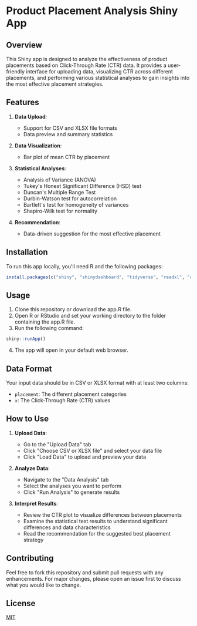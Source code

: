 # Product Placement Analysis Shiny App

## Overview

This Shiny app is designed to analyze the effectiveness of product placements based on Click-Through Rate (CTR) data. It provides a user-friendly interface for uploading data, visualizing CTR across different placements, and performing various statistical analyses to gain insights into the most effective placement strategies.

## Features

1. **Data Upload**: 
   - Support for CSV and XLSX file formats
   - Data preview and summary statistics

2. **Data Visualization**:
   - Bar plot of mean CTR by placement

3. **Statistical Analyses**:
   - Analysis of Variance (ANOVA)
   - Tukey's Honest Significant Difference (HSD) test
   - Duncan's Multiple Range Test
   - Durbin-Watson test for autocorrelation
   - Bartlett's test for homogeneity of variances
   - Shapiro-Wilk test for normality

4. **Recommendation**:
   - Data-driven suggestion for the most effective placement

## Installation

To run this app locally, you'll need R and the following packages:

```R
install.packages(c("shiny", "shinydashboard", "tidyverse", "readxl", "agricolae", "car", "DT"))
```

## Usage

1. Clone this repository or download the app.R file.
2. Open R or RStudio and set your working directory to the folder containing the app.R file.
3. Run the following command:

```R
shiny::runApp()
```

4. The app will open in your default web browser.

## Data Format

Your input data should be in CSV or XLSX format with at least two columns:

- `placement`: The different placement categories
- `x`: The Click-Through Rate (CTR) values

## How to Use

1. **Upload Data**: 
   - Go to the "Upload Data" tab
   - Click "Choose CSV or XLSX file" and select your data file
   - Click "Load Data" to upload and preview your data

2. **Analyze Data**:
   - Navigate to the "Data Analysis" tab
   - Select the analyses you want to perform
   - Click "Run Analysis" to generate results

3. **Interpret Results**:
   - Review the CTR plot to visualize differences between placements
   - Examine the statistical test results to understand significant differences and data characteristics
   - Read the recommendation for the suggested best placement strategy

## Contributing

Feel free to fork this repository and submit pull requests with any enhancements. For major changes, please open an issue first to discuss what you would like to change.

## License

[MIT](https://choosealicense.com/licenses/mit/)
